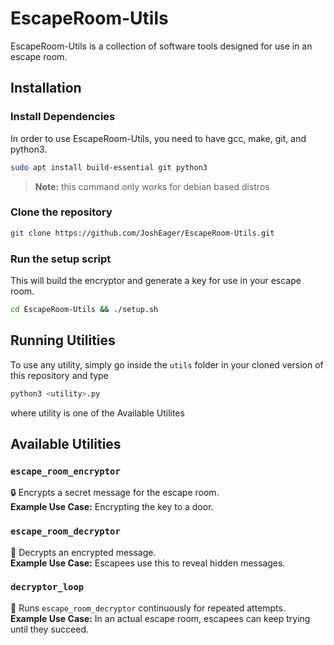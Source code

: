 # EscapeRoom-Utils

EscapeRoom-Utils is a collection of software tools designed for use in an escape room. 

##  Installation

### Install Dependencies
In order to use EscapeRoom-Utils, you need to have gcc, make, git, and python3. 

```sh
sudo apt install build-essential git python3
```

> **Note:** this command only works for debian based distros

### Clone the repository
```sh
git clone https://github.com/JoshEager/EscapeRoom-Utils.git
```

### Run the setup script
This will build the encryptor and generate a key for use in your escape room. 

```sh
cd EscapeRoom-Utils && ./setup.sh
```

## Running Utilities
To use any utility, simply go inside the `utils` folder in your cloned version of this repository and type
```sh
python3 <utility>.py
```
where utility is one of the Available Utilites

## Available Utilities

### `escape_room_encryptor`
🔒 Encrypts a secret message for the escape room.  
**Example Use Case:** Encrypting the key to a door.

### `escape_room_decryptor`
🔑 Decrypts an encrypted message.  
**Example Use Case:** Escapees use this to reveal hidden messages.

### `decryptor_loop`
🔄 Runs `escape_room_decryptor` continuously for repeated attempts.  
**Example Use Case:** In an actual escape room, escapees can keep trying until they succeed.
